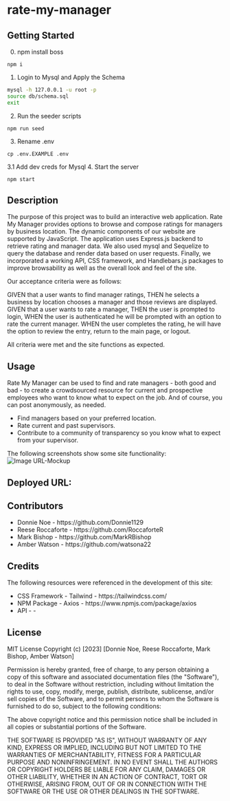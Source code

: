 # rate-my-manager
## Getting Started
0. npm install boss
```
npm i
```
1. Login to Mysql and Apply the Schema
```bash
mysql -h 127.0.0.1 -u root -p
source db/schema.sql
exit
```
2. Run the seeder scripts
```
npm run seed
```
3. Rename .env
```
cp .env.EXAMPLE .env
```
3.1 Add dev creds for Mysql
4. Start the server
```
npm start
```

## Description

The purpose of this project was to build an interactive web application. Rate My Manager provides options to browse and compose ratings for managers by business location. The dynamic components of our website are supported by JavaScript. The application uses Express.js backend to retrieve rating and manager data. We also used mysql and Sequelize to query the database and render data based on user requests.  Finally, we incorporated a working API, CSS framework, and Handlebars.js packages to improve browsability as well as the overall look and feel of the site.

Our acceptance criteria were as follows: 

GIVEN that a user wants to find manager ratings,
THEN he selects a business by location chooses a manager and those reviews are displayed.
GIVEN that a user wants to rate a manager,
THEN the user is prompted to login,
WHEN the user is authenticated he will be prompted with an option to rate the current manager.
WHEN the user completes the rating, he will have the option to review the entry, return to the main page, or logout. 


All criteria were met and the site functions as expected. 

## Usage

Rate My Manager can be used to find and rate managers - both good and bad - to create a crowdsourced resource for current and prospective employees who want to know what to expect on the job.  And of course, you can post anonymously, as needed.

<ul>
<li>Find managers based on your preferred location.</li>
<li>Rate current and past supervisors.</li> 
<li>Contribute to a community of transparency so you know what to expect from your supervisor.</li>
</ul>

The following screenshots show some site functionality:
    ![Image URL-Mockup]()
    
## Deployed URL: 

## Contributors

<ul>
<li>Donnie Noe - https://github.com/Donnie1129</li>
<li>Reese Roccaforte - https://github.com/RoccaforteR</li>
<li>Mark Bishop - https://github.com/MarkRBishop</li>
<li>Amber Watson - https://github.com/watsona22</li>
</ul>

## Credits

The following resources were referenced in the development of this site:

<ul>
<li>CSS Framework - Tailwind - https://tailwindcss.com/</li>
<li>NPM Package - Axios - https://www.npmjs.com/package/axios</li>
<li>API -  - </li>
</ul>

## License

MIT License
Copyright (c) [2023] [Donnie Noe, Reese Roccaforte, Mark Bishop, Amber Watson]

Permission is hereby granted, free of charge, to any person obtaining a copy of this software and associated documentation files (the "Software"), to deal in the Software without restriction, including without limitation the rights to use, copy, modify, merge, publish, distribute, sublicense, and/or sell copies of the Software, and to permit persons to whom the Software is furnished to do so, subject to the following conditions:

The above copyright notice and this permission notice shall be included in all copies or substantial portions of the Software.

THE SOFTWARE IS PROVIDED "AS IS", WITHOUT WARRANTY OF ANY KIND, EXPRESS OR IMPLIED, INCLUDING BUT NOT LIMITED TO THE WARRANTIES OF MERCHANTABILITY, FITNESS FOR A PARTICULAR PURPOSE AND NONINFRINGEMENT. IN NO EVENT SHALL THE AUTHORS OR COPYRIGHT HOLDERS BE LIABLE FOR ANY CLAIM, DAMAGES OR OTHER LIABILITY, WHETHER IN AN ACTION OF CONTRACT, TORT OR OTHERWISE, ARISING FROM, OUT OF OR IN CONNECTION WITH THE SOFTWARE OR THE USE OR OTHER DEALINGS IN THE SOFTWARE.

